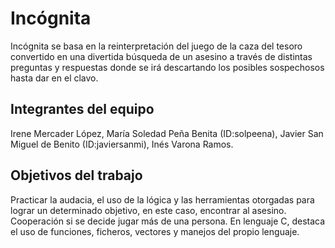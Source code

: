 # Incógnita

Incógnita se basa en la reinterpretación del juego de la caza del tesoro convertido en una divertida búsqueda de un asesino a través de distintas preguntas y respuestas donde se irá descartando los posibles sospechosos hasta dar en el clavo.

## Integrantes del equipo

Irene Mercader López, María Soledad Peña Benita (ID:solpeena), Javier San Miguel de Benito (ID:javiersanmi), Inés Varona Ramos.

## Objetivos del trabajo
Practicar la audacia, el uso de la lógica y las herramientas otorgadas para lograr un determinado objetivo, en este caso, encontrar al asesino.
Cooperación si se decide jugar más de una persona.
En lenguaje C, destaca el uso de funciones, ficheros, vectores y manejos del propio lenguaje.
